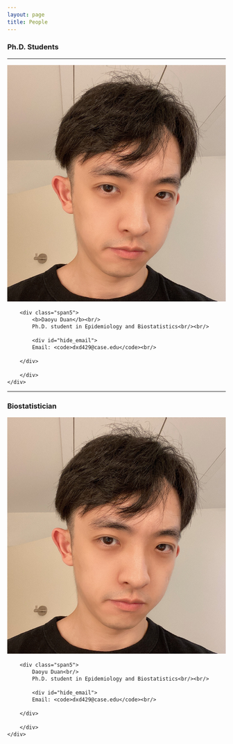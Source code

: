 ```yaml
---
layout: page
title: People
---
```

### Ph.D. Students
---


<div class="container">

  <div class="row-fluid">
     <div class="span2">
        <a href="./assets/pics/DD.JPG">
            <img src="./assets/pics/DD.JPG"
                  title="Daoyu Duan" alt="Daoyu Duan"/></a>
        	</div>

    
        <div class="span5">
            <b>Daoyu Duan</b><br/>
            Ph.D. student in Epidemiology and Biostatistics<br/><br/>

            <div id="hide_email">
            Email: <code>dxd429@case.edu</code><br/>
      
        </div>
       
        </div>
    </div>
</div>

---

### Biostatistician

<div class="container">

  <div class="row-fluid">
     <div class="span2">
        <a href="./assets/pics/DD.JPG">
            <img src="./assets/pics/DD.JPG"
                  title="Daoyu Duan" alt="Daoyu Duan"/></a>
        	</div>

    

  
    
        <div class="span5">
            Daoyu Duan<br/>
            Ph.D. student in Epidemiology and Biostatistics<br/><br/>

            <div id="hide_email">
            Email: <code>dxd429@case.edu</code><br/>
      
        </div>
       
        </div>
    </div>
</div>
